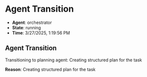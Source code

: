 # Agent Transition

- **Agent**: orchestrator
- **State**: running
- **Time**: 3/27/2025, 1:19:56 PM

## Agent Transition

Transitioning to planning agent: Creating structured plan for the task

**Reason**: Creating structured plan for the task


